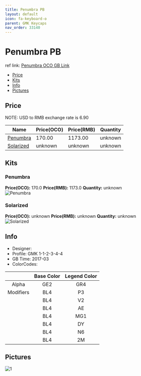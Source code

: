 ```yaml
---
title: Penumbra PB
layout: default
icon: fa-keyboard-o
parent: GMK Keycaps
nav_order: 33140
---
```


# Penumbra PB

ref link: [Penumbra OCO GB Link](https://www.originativeco.com/products/penumbra)

* [Price](#price)
* [Kits](#kits)
* [Info](#info)
* [Pictures](#pictures)


## Price  
NOTE: USD to RMB exchange rate is 6.90

| Name          | Price(OCO)    |  Price(RMB) | Quantity |
| ------------- | ------------ |  ---------- | -------- |
|[Penumbra](#penumbra)|170.00|1173.00|unknown|
|[Solarized](#solarized)|unknown|unknown|unknown|


## Kits
### Penumbra
**Price(OCO):** 170.0    **Price(RMB):** 1173.0    **Quantity:** unknown  
<img src="{{ 'assets/images/gmk-keycaps/penumbra/kits_pics/penumbra.png' | relative_url }}" alt="Penumbra" class="image featured">

### Solarized
**Price(OCO):** unknown    **Price(RMB):** unknown    **Quantity:** unknown  
<img src="{{ 'assets/images/gmk-keycaps/penumbra/kits_pics/solarized.png' | relative_url }}" alt="Solarized" class="image featured">


## Info
* Designer: 
* Profile: GMK 1-1-2-3-4-4
* GB Time: 2017-03
* ColorCodes: 

| |Base Color     | Legend Color
| :-------------: | :-------------: | :------------:
|Alpha|GE2|GR4
|Modifiers|BL4|P3
||BL4|V2
||BL4|AE
||BL4|MG1
||BL4|DY
||BL4|N6
||BL4|2M


## Pictures
<img src="{{ 'assets/images/gmk-keycaps/penumbra/rendering_pics/1.jpg' | relative_url }}" alt="1" class="image featured">
